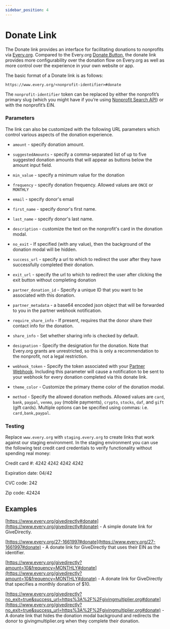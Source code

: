 ```yaml
---
sidebar_position: 4
---
```


# Donate Link

The Donate link provides an interface for facilitating donations to nonprofits
via [Every.org](http://Every.org). Compared to the Every.org
[Donate Button](./donate-link.md), the donate link provides more configurability
over the donation flow on Every.org as well as more control over the experience
in your own website or app.

The basic format of a Donate link is as follows:

`https://www.every.org/<nonprofit-identifier>#donate`

The `nonprofit-identifier` token can be replaced by either the nonprofit’s
primary slug (which you might have if you’re using
[Nonprofit Search API](./endpoints/nonprofit-search.md)) or with the nonprofit’s
EIN.

### Parameters

The link can also be customized with the following URL parameters which control
various aspects of the donation experience.

- `amount` - specify donation amount.

- `suggestedAmounts` - specify a comma-separated list of up to five suggested
  donation amounts that will appear as buttons below the amount input field.

- `min_value` - specify a minimum value for the donation

- `frequency` - specify donation frequency. Allowed values are `ONCE` or
  `MONTHLY`

- `email` - specify donor's email

- `first_name` - specify donor's first name.

- `last_name` - specify donor's last name.

- `description` - customize the text on the nonprofit's card in the donation
  modal.

- `no_exit` - If specified (with any value), then the background of the donation
  modal will be hidden.

- `success_url` - specify a url to which to redirect the user after they have
  successfully completed their donation.
- `exit_url` - specify the url to which to redirect the user after clicking the
  exit button without completing donation

- `partner_donation_id` - Specify a unique ID that you want to be associated
  with this donation.

- `partner_metadata` - a base64 encoded json object that will be forwarded to
  you in the partner webhook notification.

- `require_share_info` - If present, requires that the donor share their contact
  info for the donation.

- `share_info` - Set whether sharing info is checked by default.

- `designation` - Specify the designation for the donation. Note that Every.org
  grants are unrestricted, so this is only a recommendation to the nonprofit,
  not a legal restriction.

- `webhook_token` - Specify the token associated with your
  [Partner Webhook](./webhooks/partner-webhook.mdx). Including this parameter
  will cause a notification to be sent to your webhook for every donation
  completed via this donate link.

- `theme_color` - Customize the primary theme color of the donation modal.

- `method` - Specify the allowed donation methods. Allowed values are `card`,
  `bank`, `paypal`, `venmo`, `pay` (mobile payments), `crypto`, `stocks`, `daf`,
  and `gift` (gift cards). Multiple options can be specified using commas: i.e.
  `card,bank,paypal`.

### Testing

Replace `www.every.org` with `staging.every.org` to create links that work
against our staging environment. In the staging environment you can use the
following test credit card credentials to verify functionality without spending
real money:

Credit card #: 4242 4242 4242 4242

Expiration date: 04/42

CVC code: 242

Zip code: 42424

## Examples

[https://www.every.org/givedirectly#donate](https://www.every.org/givedirectly#donate) -
A simple donate link for GiveDirectly.

[https://www.every.org/27-1661997#donate](https://www.every.org/27-1661997#donate) -
A donate link for GiveDirectly that uses their EIN as the identifier.

[https://www.every.org/givedirectly?amount=10&frequency=MONTHLY#donate](https://www.every.org/givedirectly?amount=10&frequency=MONTHLY#donate) -
A donate link for GiveDirectly that specifies a monthly donation of $10.

[https://www.every.org/givedirectly?no_exit=true&success_url=https%3A%2F%2Fgivingmultiplier.org#donate](https://www.every.org/givedirectly?no_exit=true&success_url=https%3A%2F%2Fgivingmultiplier.org#donate) -
A donate link that hides the donation modal background and redirects the donor
to givingmultiplier.org when they complete their donation.

